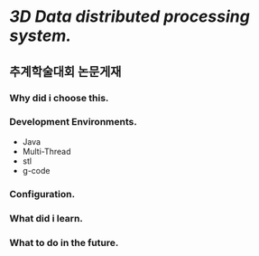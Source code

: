 # *3D Data distributed processing system.*
## 추계학술대회 논문게재

### Why did i choose this.

### Development Environments.
- Java
- Multi-Thread
- stl
- g-code

### Configuration.


### What did i learn.

### What to do in the future.
